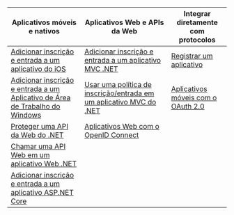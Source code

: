 | Aplicativos móveis e nativos | Aplicativos Web e APIs da Web | Integrar diretamente com protocolos |
| --- | --- | --- |
| [Adicionar inscrição e entrada a um aplicativo do iOS](../articles/active-directory-b2c/active-directory-b2c-devquickstarts-ios.md) |[Adicionar inscrição e entrada a um aplicativo MVC .NET](../articles/active-directory-b2c/active-directory-b2c-devquickstarts-web-dotnet.md) |[Registrar um aplicativo](../articles/active-directory-b2c/active-directory-b2c-app-registration.md) |
| [Adicionar inscrição e entrada a um Aplicativo de Área de Trabalho do Windows](../articles/active-directory-b2c/active-directory-b2c-devquickstarts-native-dotnet.md) |[Usar uma política de inscrição/entrada em um aplicativo MVC do .NET](../articles/active-directory-b2c/active-directory-b2c-devquickstarts-web-dotnet-susi.md) |[Aplicativos móveis com o OAuth 2.0](../articles/active-directory-b2c/active-directory-b2c-reference-oauth-code.md) |
| [Proteger uma API da Web do .NET](../articles/active-directory-b2c/active-directory-b2c-devquickstarts-api-dotnet.md) |[Aplicativos Web com o OpenID Connect](../articles/active-directory-b2c/active-directory-b2c-reference-oidc.md) | |
| [Chamar uma API Web em um aplicativo Web .NET](../articles/active-directory-b2c/active-directory-b2c-devquickstarts-web-api-dotnet.md) | | |
| [Adicionar inscrição e entrada a um aplicativo ASP.NET Core](https://github.com/azure-samples/active-directory-dotnet-webapp-openidconnect-aspnetcore-b2c) | | |



<!--HONumber=Jan17_HO1-->


